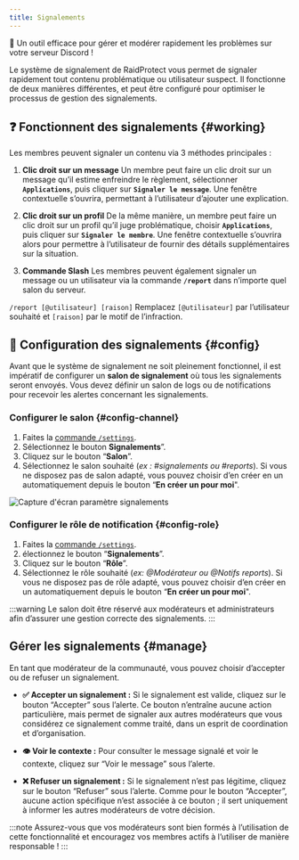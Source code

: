 ```yaml
---
title: Signalements
---
```


🚨 Un outil efficace pour gérer et modérer rapidement les problèmes sur votre serveur Discord !

Le système de signalement de RaidProtect vous permet de signaler rapidement tout contenu problématique ou utilisateur suspect. Il fonctionne de deux manières différentes, et peut être configuré pour optimiser le processus de gestion des signalements.

## ❓ Fonctionnent des signalements {#working}
Les membres peuvent signaler un contenu via 3 méthodes principales :

1. **Clic droit sur un message**
Un membre peut faire un clic droit sur un message qu’il estime enfreindre le règlement, sélectionner **`Applications`**, puis cliquer sur **`Signaler le message`**. Une fenêtre contextuelle s’ouvrira, permettant à l’utilisateur d’ajouter une explication.

2. **Clic droit sur un profil**
De la même manière, un membre peut faire un clic droit sur un profil qu’il juge problématique, choisir **`Applications`**, puis cliquer sur **`Signaler le membre`**. Une fenêtre contextuelle s’ouvrira alors pour permettre à l’utilisateur de fournir des détails supplémentaires sur la situation.

3. **Commande Slash**
Les membres peuvent également signaler un message ou un utilisateur via la commande **`/report`** dans n’importe quel salon du serveur.

```/report [@utilisateur] [raison]```
Remplacez `[@utilisateur]` par l’utilisateur souhaité et `[raison]` par le motif de l’infraction.

## 🚩 Configuration des signalements {#config}

Avant que le système de signalement ne soit pleinement fonctionnel, il est impératif de configurer un **salon de signalement** où tous les signalements seront envoyés. Vous devez définir un salon de logs ou de notifications pour recevoir les alertes concernant les signalements.

### Configurer le salon {#config-channel}

1. Faites la [commande `/settings`](../setup.md#settings).
2. Sélectionnez le bouton **Signalements**”.
3. Cliquez sur le bouton “**Salon**”.
4. Sélectionnez le salon souhaité (_ex : #signalements ou #reports_). 
Si vous ne disposez pas de salon adapté, vous pouvez choisir d’en créer en un automatiquement depuis le bouton “**En créer un pour moi**".

![Capture d'écran paramètre signalements](../assets/rpBeta-settings-reports.webp)

### Configurer le rôle de notification {#config-role}

1. Faites la [commande `/settings`](../setup.md#settings).
2. électionnez le bouton “**Signalements**”.
3. Cliquez sur le bouton “**Rôle**”.
4. Sélectionnez le rôle souhaité (_ex: @Modérateur ou @Notifs reports_). 
Si vous ne disposez pas de rôle adapté, vous pouvez choisir d’en créer en un automatiquement depuis le bouton “**En créer un pour moi**".

:::warning
Le salon doit être réservé aux modérateurs et administrateurs afin d’assurer une gestion correcte des signalements.
:::

## Gérer les signalements {#manage}

En tant que modérateur de la communauté, vous pouvez choisir d’accepter ou de refuser un signalement.

- **✅ Accepter un signalement :** Si le signalement est valide, cliquez sur le bouton “Accepter” sous l’alerte. Ce bouton n’entraîne aucune action particulière, mais permet de signaler aux autres modérateurs que vous considérez ce signalement comme traité, dans un esprit de coordination et d’organisation.

- **👁️ Voir le contexte :** Pour consulter le message signalé et voir le contexte, cliquez sur “Voir le message” sous l’alerte.

- **❌ Refuser un signalement :** Si le signalement n’est pas légitime, cliquez sur le bouton “Refuser” sous l’alerte. Comme pour le bouton “Accepter”, aucune action spécifique n’est associée à ce bouton ; il sert uniquement à informer les autres modérateurs de votre décision.

:::note
Assurez-vous que vos modérateurs sont bien formés à l’utilisation de cette fonctionnalité et encouragez vos membres actifs à l’utiliser de manière responsable ! 
:::